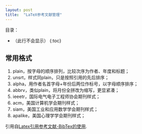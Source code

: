 ```yaml
---
layout: post
title:  "LaTeX参考文献管理"
---
```


目录：

- （此行不会显示）
{:toc}

## 常用格式

1. plain，按字母的顺序排列，比较次序为作者、年度和标题；
2. unsrt，样式同plain，只是按照引用的先后排序；
3. alpha，用作者名首字母+年份后两位作标号，以字母顺序排序；
4. abbrv，类似plain，将月份全拼改为缩写，更显紧凑；
5. ieeetr，国际电气电子工程师协会期刊样式；
6. acm，美国计算机学会期刊样式；
7. siam，美国工业和应用数学学会期刊样式；
8. apalike，美国心理学学会期刊样式；

引用自[Latex引用参考文献-BibTex的使用](https://blog.csdn.net/caiandyong/article/details/70258670).
